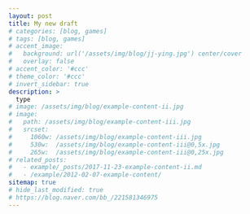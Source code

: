 ```yaml
---
layout: post
title: My new draft
# categories: [blog, games]
# tags: [blog, games]
# accent_image: 
#   background: url('/assets/img/blog/jj-ying.jpg') center/cover
#   overlay: false
# accent_color: '#ccc'
# theme_color: '#ccc'
# invert_sidebar: true
description: >
  type
# image: /assets/img/blog/example-content-ii.jpg
# image:
#   path: /assets/img/blog/example-content-iii.jpg
#   srcset:
#     1060w: /assets/img/blog/example-content-iii.jpg
#     530w:  /assets/img/blog/example-content-iii@0,5x.jpg
#     265w:  /assets/img/blog/example-content-iii@0,25x.jpg
# related_posts:
#   - example/_posts/2017-11-23-example-content-ii.md
#   - /example/2012-02-07-example-content/
sitemap: true
# hide_last_modified: true
# https://blog.naver.com/bb_/221581346975
---
```

